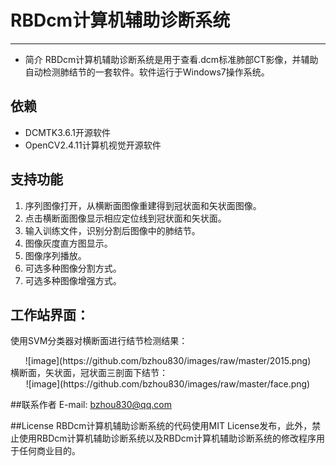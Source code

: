 # RBDcm计算机辅助诊断系统
---
- 简介
  RBDcm计算机辅助诊断系统是用于查看.dcm标准肺部CT影像，并辅助自动检测肺结节的一套软件。软件运行于Windows7操作系统。

## 依赖
- DCMTK3.6.1开源软件
- OpenCV2.4.11计算机视觉开源软件

## 支持功能

1. 序列图像打开，从横断面图像重建得到冠状面和矢状面图像。 
2. 点击横断面图像显示相应定位线到冠状面和矢状面。
3. 输入训练文件，识别分割后图像中的肺结节。
4. 图像灰度直方图显示。
5. 图像序列播放。
6. 可选多种图像分割方式。
7. 可选多种图像增强方式。

## 工作站界面：
使用SVM分类器对横断面进行结节检测结果：
<center>
![image](https://github.com/bzhou830/images/raw/master/2015.png)
</center>
横断面，矢状面，冠状面三剖面下结节：
<center>
![image](https://github.com/bzhou830/images/raw/master/face.png)
</center>


##联系作者
E-mail: bzhou830@qq.com


##License
RBDcm计算机辅助诊断系统的代码使用MIT License发布，此外，禁止使用RBDcm计算机辅助诊断系统以及RBDcm计算机辅助诊断系统的修改程序用于任何商业目的。

